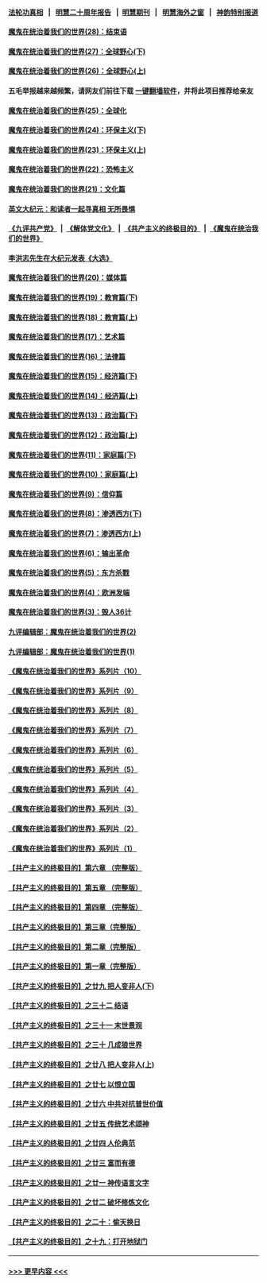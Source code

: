 #### [法轮功真相](https://github.com/gfw-breaker/truth/blob/master/README.md?t=0) &nbsp;&nbsp;|&nbsp;&nbsp; [明慧二十周年报告](https://github.com/gfw-breaker/mh-reports/blob/master/README.md?t=0) &nbsp;&nbsp;|&nbsp;&nbsp;[明慧期刊](https://github.com/gfw-breaker/mh-qikan) &nbsp;&nbsp;|&nbsp;&nbsp; [明慧海外之窗](https://github.com/gfw-breaker/mh-news/blob/master/README.md?t=0) &nbsp;&nbsp;|&nbsp;&nbsp; [神韵特别报道](https://github.com/gfw-breaker/mh-news/blob/master/shenyun.md?t=0)
#### [魔鬼在统治着我们的世界(28)：结束语](../pages/nsc422/n10936246.md?t=06232351) 
#### [魔鬼在统治着我们的世界(27)：全球野心(下)](../pages/nsc422/n10928319.md?t=06232351) 
#### [魔鬼在统治着我们的世界(26)：全球野心(上)](../pages/nsc422/n10900318.md?t=06232351) 
#### 五毛举报越来越频繁，请网友们前往下载 [一键翻墙软件](https://github.com/gfw-breaker/ssr-accounts)，并将此项目推荐给亲友
#### [魔鬼在统治着我们的世界(25)：全球化](../pages/nsc422/n10788205.md?t=06232351) 
#### [魔鬼在统治着我们的世界(24)：环保主义(下)](../pages/nsc422/n10695307.md?t=06232351) 
#### [魔鬼在统治着我们的世界(23)：环保主义(上)](../pages/nsc422/n10688613.md?t=06232351) 
#### [魔鬼在统治着我们的世界(22)：恐怖主义](../pages/nsc422/n10614727.md?t=06232351) 
#### [魔鬼在统治着我们的世界(21)：文化篇](../pages/nsc422/n10597706.md?t=06232351) 
#### [英文大纪元：和读者一起寻真相 无所畏惧](../pages/nsc422/n12542027.md?t=06232351) 
#### [《九评共产党》](https://github.com/begood0513/9ping.md/blob/master/README.md) &nbsp;|&nbsp; [《解体党文化》](../../../../jtdwh.md/blob/master/README.md)  &nbsp;|&nbsp; [《共产主义的终极目的》](../../../../gczydzjmd.md/blob/master/README.md) &nbsp;|&nbsp; [《魔鬼在统治我们的世界》](../../../../mgztzwmdsj.md/blob/master/README.md) 
#### [李洪志先生在大纪元发表《大选》](../pages/nsc422/n12534746.md?t=06232351) 
#### [魔鬼在统治着我们的世界(20)：媒体篇](../pages/nsc422/n10586579.md?t=06232351) 
#### [魔鬼在统治着我们的世界(19)：教育篇(下)](../pages/nsc422/n10564808.md?t=06232351) 
#### [魔鬼在统治着我们的世界(18)：教育篇(上)](../pages/nsc422/n10526970.md?t=06232351) 
#### [魔鬼在统治着我们的世界(17)：艺术篇](../pages/nsc422/n10499093.md?t=06232351) 
#### [魔鬼在统治着我们的世界(16)：法律篇](../pages/nsc422/n10485969.md?t=06232351) 
#### [魔鬼在统治着我们的世界(15)：经济篇(下)](../pages/nsc422/n10469975.md?t=06232351) 
#### [魔鬼在统治着我们的世界(14)：经济篇(上)](../pages/nsc422/n10457370.md?t=06232351) 
#### [魔鬼在统治着我们的世界(13)：政治篇(下)](../pages/nsc422/n10448270.md?t=06232351) 
#### [魔鬼在统治着我们的世界(12)：政治篇(上)](../pages/nsc422/n10444576.md?t=06232351) 
#### [魔鬼在统治着我们的世界(11)：家庭篇(下)](../pages/nsc422/n10440961.md?t=06232351) 
#### [魔鬼在统治着我们的世界(10)：家庭篇(上)](../pages/nsc422/n10435448.md?t=06232351) 
#### [魔鬼在统治着我们的世界(9)：信仰篇](../pages/nsc422/n10432159.md?t=06232351) 
#### [魔鬼在统治着我们的世界(8)：渗透西方(下)](../pages/nsc422/n10429603.md?t=06232351) 
#### [魔鬼在统治着我们的世界(7)：渗透西方(上)](../pages/nsc422/n10426013.md?t=06232351) 
#### [魔鬼在统治着我们的世界(6)：输出革命](../pages/nsc422/n10421536.md?t=06232351) 
#### [魔鬼在统治着我们的世界(5)：东方杀戮](../pages/nsc422/n10417707.md?t=06232351) 
#### [魔鬼在统治着我们的世界(4)：欧洲发端](../pages/nsc422/n10414890.md?t=06232351) 
#### [魔鬼在统治着我们的世界(3)：毁人36计](../pages/nsc422/n10411583.md?t=06232351) 
#### [九评编辑部：魔鬼在统治着我们的世界(2)](../pages/nsc422/n10410036.md?t=06232351) 
#### [九评编辑部：魔鬼在统治着我们的世界(1)](../pages/nsc422/n10406825.md?t=06232351) 
#### [《魔鬼在统治着我们的世界》系列片（10）](../pages/nsc422/n12292670.md?t=06232351) 
#### [《魔鬼在统治着我们的世界》系列片（9）](../pages/nsc422/n12290859.md?t=06232351) 
#### [《魔鬼在统治着我们的世界》系列片（8）](../pages/nsc422/n12287445.md?t=06232351) 
#### [《魔鬼在统治着我们的世界》系列片（7）](../pages/nsc422/n12283425.md?t=06232351) 
#### [《魔鬼在统治着我们的世界》系列片（6）](../pages/nsc422/n12282314.md?t=06232351) 
#### [《魔鬼在统治着我们的世界》系列片（5）](../pages/nsc422/n12281419.md?t=06232351) 
#### [《魔鬼在统治着我们的世界》系列片（4）](../pages/nsc422/n12274024.md?t=06232351) 
#### [《魔鬼在统治着我们的世界》系列片（3）](../pages/nsc422/n12271322.md?t=06232351) 
#### [《魔鬼在统治着我们的世界》系列片（2）](../pages/nsc422/n12269049.md?t=06232351) 
#### [《魔鬼在统治着我们的世界》系列片（1）](../pages/nsc422/n12267575.md?t=06232351) 
#### [【共产主义的终极目的】第六章 （完整版）](../pages/nsc422/n11428913.md?t=06232351) 
#### [【共产主义的终极目的】第五章 （完整版）](../pages/nsc422/n11428912.md?t=06232351) 
#### [【共产主义的终极目的】第四章 （完整版）](../pages/nsc422/n11428907.md?t=06232351) 
#### [【共产主义的终极目的】第三章（完整版）](../pages/nsc422/n11428848.md?t=06232351) 
#### [【共产主义的终极目的】第二章（完整版）](../pages/nsc422/n11428831.md?t=06232351) 
#### [【共产主义的终极目的】第一章（完整版）](../pages/nsc422/n11417651.md?t=06232351) 
#### [【共产主义的终极目的】之廿九 把人变非人(下)](../pages/nsc422/n11344140.md?t=06232351) 
#### [【共产主义的终极目的】之三十二 结语](../pages/nsc422/n11360535.md?t=06232351) 
#### [【共产主义的终极目的】之三十一 末世景观](../pages/nsc422/n11351129.md?t=06232351) 
#### [【共产主义的终极目的】之三十 几成狼世界](../pages/nsc422/n11348280.md?t=06232351) 
#### [【共产主义的终极目的】之廿八 把人变非人(上)](../pages/nsc422/n11340492.md?t=06232351) 
#### [【共产主义的终极目的】之廿七 以恨立国](../pages/nsc422/n11336944.md?t=06232351) 
#### [【共产主义的终极目的】之廿六 中共对抗普世价值](../pages/nsc422/n11324785.md?t=06232351) 
#### [【共产主义的终极目的】之廿五 传统艺术颂神](../pages/nsc422/n11296396.md?t=06232351) 
#### [【共产主义的终极目的】之廿四 人伦典范](../pages/nsc422/n11296397.md?t=06232351) 
#### [【共产主义的终极目的】之廿三 富而有德](../pages/nsc422/n11283598.md?t=06232351) 
#### [【共产主义的终极目的】之廿一 神传语言文字](../pages/nsc422/n11263265.md?t=06232351) 
#### [【共产主义的终极目的】之廿二 破坏修炼文化](../pages/nsc422/n11245728.md?t=06232351) 
#### [【共产主义的终极目的】之二十：偷天换日](../pages/nsc422/n11238846.md?t=06232351) 
#### [【共产主义的终极目的】之十九：打开地狱门](../pages/nsc422/n11206376.md?t=06232351) 

----
#### [ >>> 更早内容 <<< ](../indexes/nsc422-earlier.md)
